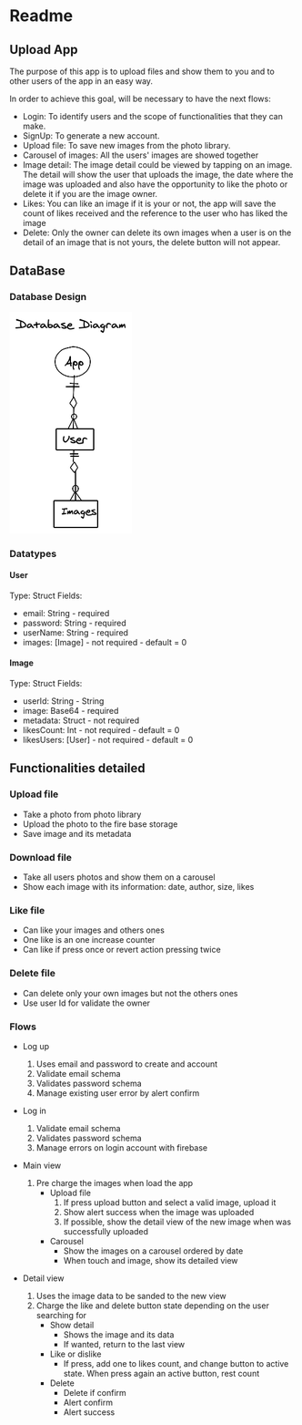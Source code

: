 # Readme 
## Upload App  
The purpose of this app is to upload files and show them to you and to other users of the app in an easy way.

In order to achieve this goal, will be necessary to have the next flows:
* Login: To identify users and the scope of functionalities that they can make.
* SignUp: To generate a new account.
* Upload file: To save new images from the photo library.
* Carousel of images: All the users' images are showed together
* Image detail: The image detail could be viewed by tapping on an image. The detail will show the user that uploads the image, the date where the image was uploaded and also have the opportunity to like the photo or delete it if you are the image owner. 
* Likes: You can like an image if it is your or not, the app will save the count of likes received and the reference to the user who has liked the image
* Delete: Only the owner can delete its own images when a user is on the detail of an image that is not yours, the delete button will not appear.

## DataBase 
### Database Design
![Database Relationship Diagram](/assets/upload_app_db.png)
### Datatypes
#### User

Type: Struct
Fields:
- email: String - required
- password: String - required
- userName: String - required
- images: [Image] - not required - default = 0

#### Image
Type: Struct
Fields:
- userId: String - String
- image: Base64 - required
- metadata: Struct - not required
- likesCount: Int - not required - default = 0
- likesUsers: [User] - not required - default = 0

## Functionalities detailed
### Upload file
* Take a photo from photo library
* Upload the photo to the fire base storage
* Save image and its metadata

### Download file
* Take all users photos and show them on a carousel 
* Show each image with its information: date, author, size, likes

### Like file
* Can like your images and others ones
* One like is an one increase counter
* Can like if press once or revert action pressing twice

### Delete file
* Can delete only your own images but not the others ones
* Use user Id for validate the owner

### Flows
* Log up
    1. Uses email and password to create and account
    2. Validate email schema
    3. Validates password schema 
    4. Manage existing user error by alert confirm
* Log in
    1. Validate email schema
    2. Validates password schema
    3. Manage errors on login account with firebase
* Main view
    1. Pre charge the images when load the app
        * Upload file
            1. If press upload button and select a valid image, upload it
            2. Show alert success when the image was uploaded
            3. If possible, show the detail view of the new image when was successfully uploaded
        * Carousel
            * Show the images on a carousel ordered by date
            * When touch and image, show its detailed view
			
* Detail view
    1. Uses the image data to be sanded to the new view
    2. Charge the like and delete button state depending on the user searching for
        * Show detail
            * Shows the image and its data
            * If wanted, return to the last view
        * Like or dislike 
            * If press, add one to likes count, and change button to active state. When press again an active button, rest count
        * Delete
            * Delete if confirm
            * Alert confirm
            * Alert success